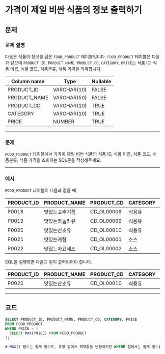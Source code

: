 # 가격이 제일 비싼 식품의 정보 출력하기

## 문제

### **문제 설명**

다음은 식품의 정보를 담은 `FOOD_PRODUCT` 테이블입니다. `FOOD_PRODUCT` 테이블은 다음과 같으며 `PRODUCT_ID`, `PRODUCT_NAME`, `PRODUCT_CD`, `CATEGORY`, `PRICE`는 식품 ID, 식품 이름, 식품 코드, 식품분류, 식품 가격을 의미합니다.

| Column name | Type | Nullable |
| --- | --- | --- |
| PRODUCT_ID | VARCHAR(10) | FALSE |
| PRODUCT_NAME | VARCHAR(50) | FALSE |
| PRODUCT_CD | VARCHAR(10) | TRUE |
| CATEGORY | VARCHAR(10) | TRUE |
| PRICE | NUMBER | TRUE |

---

### 문제

`FOOD_PRODUCT` 테이블에서 가격이 제일 비싼 식품의 식품 ID, 식품 이름, 식품 코드, 식품분류, 식품 가격을 조회하는 SQL문을 작성해주세요.

---

### 예시

`FOOD_PRODUCT` 테이블이 다음과 같을 때

| PRODUCT_ID | PRODUCT_NAME | PRODUCT_CD | CATEGORY | PRICE |
| --- | --- | --- | --- | --- |
| P0018 | 맛있는고추기름 | CD_OL00008 | 식용유 | 6100 |
| P0019 | 맛있는카놀라유 | CD_OL00009 | 식용유 | 5100 |
| P0020 | 맛있는산초유 | CD_OL00010 | 식용유 | 6500 |
| P0021 | 맛있는케첩 | CD_OL00001 | 소스 | 4500 |
| P0022 | 맛있는마요네즈 | CD_OL00002 | 소스 | 4700 |

SQL을 실행하면 다음과 같이 출력되어야 합니다.

| PRODUCT_ID | PRODUCT_NAME | PRODUCT_CD | CATEGORY | PRICE |
| --- | --- | --- | --- | --- |
| P0020 | 맛있는산초유 | CD_OL00010 | 식용유 | 6500 |

---

## 코드

```sql
SELECT PRODUCT_ID, PRODUCT_NAME, PRODUCT_CD, CATEGORY, PRICE
FROM FOOD_PRODUCT
WHERE PRICE = (
  SELECT MAX(PRICE) FROM FOOD_PRODUCT
);

# MAX() 함수는 집계 함수로, 특정 열에서 최댓값을 반환하지만 WHERE 절에서는 집계 함수를 바로 사용할 수 없기 때문에 서브쿼리를 사용하여 최댓값을 찾아서 WHERE 절에서 조건으로 활용해야 한다!
```